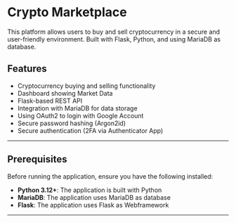 # Crypto Marketplace
This platform allows users to buy and sell cryptocurrency in a secure and user-friendly environment. Built with Flask, Python, and using MariaDB as database.

## Features
- Cryptocurrency buying and selling functionality
- Dashboard showing Market Data
- Flask-based REST API
- Integration with MariaDB for data storage
- Using OAuth2 to login with Google Account
- Secure password hashing (Argon2id)
- Secure authentication (2FA via Authenticator App)

---

## Prerequisites
Before running the application, ensure you have the following installed:

- **Python 3.12+**: The application is built with Python
- **MariaDB**: The application uses MariaDB as database
- **Flask**: The application uses Flask as Webframework

---

